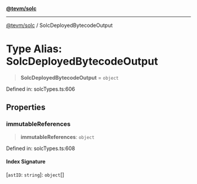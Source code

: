 [**@tevm/solc**](../README.md)

***

[@tevm/solc](../globals.md) / SolcDeployedBytecodeOutput

# Type Alias: SolcDeployedBytecodeOutput

> **SolcDeployedBytecodeOutput** = `object`

Defined in: solcTypes.ts:606

## Properties

### immutableReferences

> **immutableReferences**: `object`

Defined in: solcTypes.ts:608

#### Index Signature

\[`astID`: `string`\]: `object`[]
